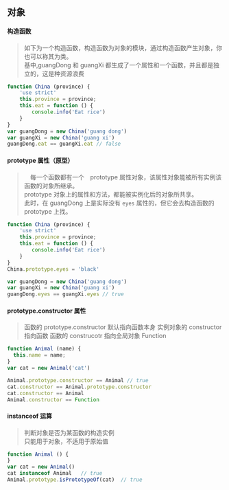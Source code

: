 ## 对象

#### 构造函数
> 如下为一个构造函数，构造函数为对象的模块，通过构造函数产生对象，你也可以称其为类。<br>
> 基中,guangDong 和 guangXi 都生成了一个属性和一个函数，并且都是独立的，这是种资源浪费 <br>

```js
function China (province) {
    'use strict'
    this.province = province;
    this.eat = function () {
        console.info('Eat rice')
    }
}
var guangDong = new China('guang dong')
var guangXi = new China('guang xi')
guangDong.eat == guangXi.eat // false
```

#### prototype 属性（原型）
>　每一个函数都有一个　prototype 属性对象，该属性对象能被所有实例该函数的对象所继承。 <br>
> prototype 对象上的属性和方法，都能被实例化后的对象所共享。<br>
> 此时，在 guangDong 上是实际没有 `eyes` 属性的，但它会去构造函数的 prototype 上找。<br>

```js
function China (province) {
    'use strict'
    this.province = province;
    this.eat = function () {
        console.info('Eat rice')
    }
}
China.prototype.eyes = 'black'

var guangDong = new China('guang dong')
var guangXi = new China('guang xi')
guangDong.eyes == guangXi.eyes // true
```

#### prototype.constructor 属性
> 函数的 prototype.constructor 默认指向函数本身
> 实例对象的 constructor 指向函数
> 函数的 construcotr 指向全局对象 Function
```js
function Animal (name) {
  this.name = name;
}
var cat = new Animal('cat')

Animal.prototype.constructor == Animal // true
cat.constructor == Animal.prototype.constructor
cat.constructor == Animal
Animal.constructor == Function
```

#### instanceof 运算
> 判断对象是否为某函数的构造实例 <br>
> 只能用于对象，不适用于原始值
```js
function Animal () {
}
var cat = new Animal()
cat instanceof Animal   // true
Animal.prototype.isPrototypeOf(cat)  // true
```


###

